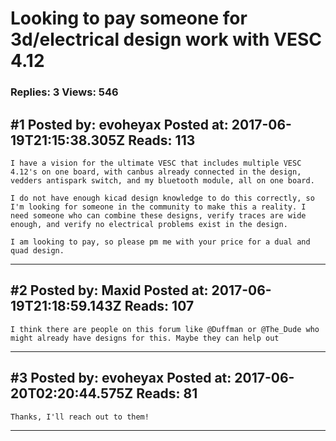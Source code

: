 # Looking to pay someone for 3d/electrical design work with VESC 4.12

### Replies: 3 Views: 546

## \#1 Posted by: evoheyax Posted at: 2017-06-19T21:15:38.305Z Reads: 113

```
I have a vision for the ultimate VESC that includes multiple VESC 4.12's on one board, with canbus already connected in the design, vedders antispark switch, and my bluetooth module, all on one board.

I do not have enough kicad design knowledge to do this correctly, so I'm looking for someone in the community to make this a reality. I need someone who can combine these designs, verify traces are wide enough, and verify no electrical problems exist in the design.

I am looking to pay, so please pm me with your price for a dual and quad design.
```

---
## \#2 Posted by: Maxid Posted at: 2017-06-19T21:18:59.143Z Reads: 107

```
I think there are people on this forum like @Duffman or @The_Dude who might already have designs for this. Maybe they can help out
```

---
## \#3 Posted by: evoheyax Posted at: 2017-06-20T02:20:44.575Z Reads: 81

```
Thanks, I'll reach out to them!
```

---
